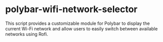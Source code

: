 # polybar-wifi-network-selector
This script provides a customizable module for Polybar to display the current Wi-Fi network and allow users to easily switch between available networks using Rofi.
